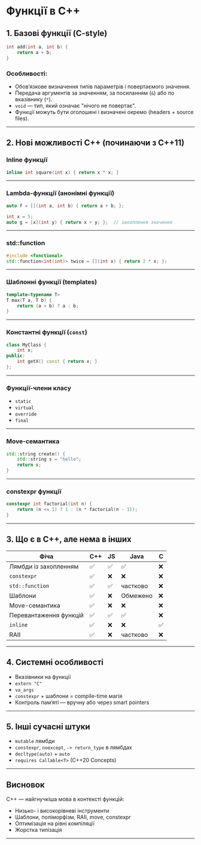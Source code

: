 # Функції в C++

## 1. Базові функції (C-style)

```cpp
int add(int a, int b) {
    return a + b;
}
```

### Особливості:
- Обов’язкове визначення типів параметрів і повертаємого значення.
- Передача аргументів за значенням, за посиланням (`&`) або по вказівнику (`*`).
- `void` — тип, який означає "нічого не повертає".
- Функції можуть бути оголошені і визначені окремо (headers + source files).

---

## 2. Нові можливості C++ (починаючи з C++11)

### Inline функції

```cpp
inline int square(int x) { return x * x; }
```

---

### Lambda-функції (анонімні функції)

```cpp
auto f = [](int a, int b) { return a + b; };
```

```cpp
int x = 5;
auto g = [x](int y) { return x + y; };  // захоплення значення
```

---

### std::function

```cpp
#include <functional>
std::function<int(int)> twice = [](int x) { return 2 * x; };
```

---

### Шаблонні функції (templates)

```cpp
template<typename T>
T max(T a, T b) {
    return (a > b) ? a : b;
}
```

---

### Константні функції (`const`)

```cpp
class MyClass {
    int x;
public:
    int getX() const { return x; }
};
```

---

### Функції-члени класу

- `static`
- `virtual`
- `override`
- `final`

---

### Move-семантика

```cpp
std::string create() {
    std::string s = "hello";
    return s;
}
```

---

### constexpr функції

```cpp
constexpr int factorial(int n) {
    return (n <= 1) ? 1 : (n * factorial(n - 1));
}
```

---

## 3. Що є в C++, але нема в інших

| Фіча | C++ | JS | Java | C |
|------|-----|----|------|----|
| Лямбди із захопленням | ✅ | ✅ | ✅ | ❌ |
| `constexpr` | ✅ | ❌ | ❌ | ❌ |
| `std::function` | ✅ | ✅ | частково | ❌ |
| Шаблони | ✅ | ❌ | Обмежено | ❌ |
| Move-семантика | ✅ | ❌ | ❌ | ❌ |
| Перевантаження функцій | ✅ | ✅ | ✅ | ❌ |
| `inline` | ✅ | ❌ | ❌ | ✅ |
| RAII | ✅ | ❌ | частково | ❌ |



---

## 4. Системні особливості

- Вказівники на функції
- `extern "C"`
- `va_args`
- `constexpr` + шаблони = compile-time магія
- Контроль памʼяті — вручну або через smart pointers

---

## 5. Інші сучасні штуки

- `mutable` лямбди
- `constexpr`, `noexcept`, `-> return_type` в лямбдах
- `decltype(auto)` + `auto`
- `requires Callable<T>` (C++20 Concepts)

---

## Висновок

C++ — найгнучкіша мова в контексті функцій:

- Низько- і високорівневі інструменти
- Шаблони, поліморфізм, RAII, move, constexpr
- Оптимізація на рівні компіляції
- Жорстка типізація

---